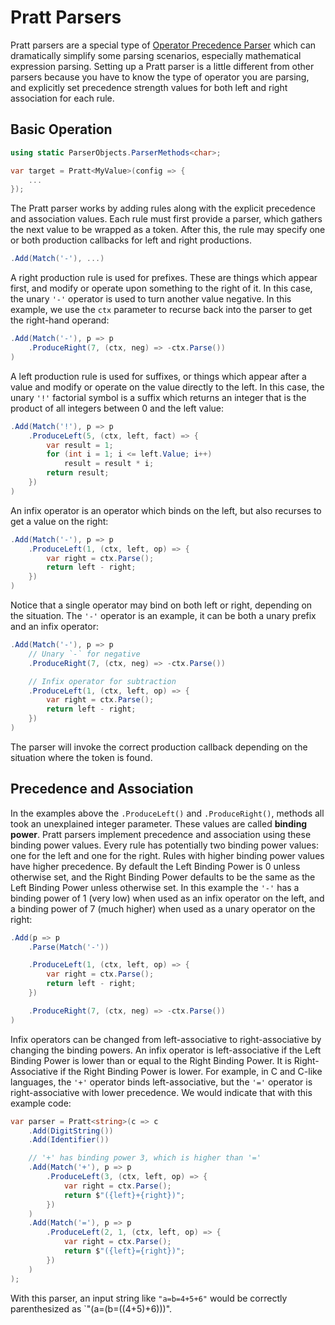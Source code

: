 # Pratt Parsers

Pratt parsers are a special type of [Operator Precedence Parser](https://en.wikipedia.org/wiki/Operator-precedence_parser#Pratt_parsing) which can dramatically simplify some parsing scenarios, especially mathematical expression parsing. Setting up a Pratt parser is a little different from other parsers because you have to know the type of operator you are parsing, and explicitly set precedence strength values for both left and right association for each rule.

## Basic Operation

```csharp
using static ParserObjects.ParserMethods<char>;
```

```csharp
var target = Pratt<MyValue>(config => {
    ...
});
```

The Pratt parser works by adding rules along with the explicit precedence and association values. Each rule must first provide a parser, which gathers the next value to be wrapped as a token. After this, the rule may specify one or both production callbacks for left and right productions.

```csharp
.Add(Match('-'), ...)
```

A right production rule is used for prefixes. These are things which appear first, and modify or operate upon something to the right of it. In this case, the unary `'-'` operator is used to turn another value negative. In this example, we use the `ctx` parameter to recurse back into the parser to get the right-hand operand:

```csharp
.Add(Match('-'), p => p
    .ProduceRight(7, (ctx, neg) => -ctx.Parse())
)
```

A left production rule is used for suffixes, or things which appear after a value and modify or operate on the value directly to the left. In this case, the unary `'!'` factorial symbol is a suffix which returns an integer that is the product of all integers between 0 and the left value:

```csharp
.Add(Match('!'), p => p
    .ProduceLeft(5, (ctx, left, fact) => {
        var result = 1;
        for (int i = 1; i <= left.Value; i++)
            result = result * i;
        return result;
    })
)
```

An infix operator is an operator which binds on the left, but also recurses to get a value on the right:

```csharp
.Add(Match('-'), p => p
    .ProduceLeft(1, (ctx, left, op) => {
        var right = ctx.Parse();
        return left - right;
    })
)
```

Notice that a single operator may bind on both left or right, depending on the situation. The `'-'` operator is an example, it can be both a unary prefix and an infix operator:

```csharp
.Add(Match('-'), p => p
    // Unary `-` for negative
    .ProduceRight(7, (ctx, neg) => -ctx.Parse())

    // Infix operator for subtraction
    .ProduceLeft(1, (ctx, left, op) => {
        var right = ctx.Parse();
        return left - right;
    })
)
```

The parser will invoke the correct production callback depending on the situation where the token is found.

## Precedence and Association

In the examples above the `.ProduceLeft()` and `.ProduceRight()`, methods all took an unexplained integer parameter. These values are called **binding power**. Pratt parsers implement precedence and association using these binding power values. Every rule has potentially two binding power values: one for the left and one for the right. Rules with higher binding power values have higher precedence. By default the Left Binding Power is 0 unless otherwise set, and the Right Binding Power defaults to be the same as the Left Binding Power unless otherwise set. In this example the `'-'` has a binding power of 1 (very low) when used as an infix operator on the left, and a binding power of 7 (much higher) when used as a unary operator on the right:

```csharp
.Add(p => p
    .Parse(Match('-'))

    .ProduceLeft(1, (ctx, left, op) => {
        var right = ctx.Parse();
        return left - right;
    })

    .ProduceRight(7, (ctx, neg) => -ctx.Parse())
)
```

Infix operators can be changed from left-associative to right-associative by changing the binding powers. An infix operator is left-associative if the Left Binding Power is lower than or equal to the Right Binding Power. It is Right-Associative if the Right Binding Power is lower. For example, in C and C-like languages, the `'+'` operator binds left-associative, but the `'='` operator is right-associative with lower precedence. We would indicate that with this example code:

```csharp
var parser = Pratt<string>(c => c
    .Add(DigitString())
    .Add(Identifier())

    // '+' has binding power 3, which is higher than '='
    .Add(Match('+'), p => p
        .ProduceLeft(3, (ctx, left, op) => {
            var right = ctx.Parse();
            return $"({left}+{right})";
        })
    )
    .Add(Match('='), p => p
        .ProduceLeft(2, 1, (ctx, left, op) => {
            var right = ctx.Parse();
            return $"({left}={right})";
        })
    )
);
```

With this parser, an input string like `"a=b=4+5+6"` would be correctly parenthesized as `"(a=(b=((4+5)+6)))".


